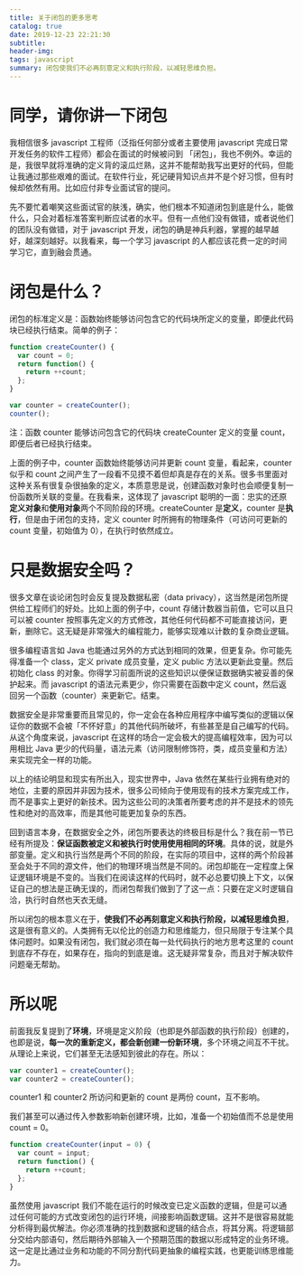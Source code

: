 ```yaml
---
title: 关于闭包的更多思考
catalog: true
date: 2019-12-23 22:21:30
subtitle:
header-img:
tags: javascript
summary: 闭包使我们不必再刻意定义和执行阶段，以减轻思维负担。
---
```


# 同学，请你讲一下闭包

我相信很多 javascript 工程师（泛指任何部分或者主要使用 javascript 完成日常开发任务的软件工程师）都会在面试的时候被问到 「闭包」，我也不例外。幸运的是，我很早就将准确的定义背的滚瓜烂熟，这并不能帮助我写出更好的代码，但能让我通过那些艰难的面试。在软件行业，死记硬背知识点并不是个好习惯，但有时候却依然有用。比如应付非专业面试官的提问。

先不要忙着嘲笑这些面试官的肤浅，确实，他们根本不知道闭包到底是什么，能做什么，只会对着标准答案判断应试者的水平。但有一点他们没有做错，或者说他们的团队没有做错，对于 javascript 开发，闭包的确是神兵利器，掌握的越早越好，越深刻越好。以我看来，每一个学习 javascript 的人都应该花费一定的时间学习它，直到融会贯通。

# 闭包是什么？

闭包的标准定义是：函数始终能够访问包含它的代码块所定义的变量，即便此代码块已经执行结束。简单的例子：

```javascript
function createCounter() {
  var count = 0;
  return function() {
    return ++count;
  };
}

var counter = createCounter();
counter();
```

注：函数 counter 能够访问包含它的代码块 createCounter 定义的变量 count，即便后者已经执行结束。

上面的例子中，counter 函数始终能够访问并更新 count 变量，看起来，counter 似乎和 count 之间产生了一段看不见摸不着但却真是存在的关系。很多书里面对这种关系有很复杂很抽象的定义，本质意思是说，创建函数对象时也会顺便复制一份函数所关联的变量。在我看来，这体现了 javascript 聪明的一面：忠实的还原**定义对象**和**使用对象**两个不同阶段的环境。createCounter 是**定义**，counter 是**执行**，但是由于闭包的支持，定义 counter 时所拥有的物理条件（可访问可更新的 count 变量，初始值为 0），在执行时依然成立。

# 只是数据安全吗？

很多文章在谈论闭包时会反复提及数据私密（data privacy），这当然是闭包所提供给工程师们的好处。比如上面的例子中，count 存储计数器当前值，它可以且只可以被 counter 按照事先定义的方式修改，其他任何代码都不可能直接访问，更新，删除它。这无疑是非常强大的编程能力，能够实现难以计数的复杂商业逻辑。

很多编程语言如 Java 也能通过另外的方式达到相同的效果，但更复杂。你可能先得准备一个 class，定义 private 成员变量，定义 public 方法以更新此变量。然后初始化 class 的对象。你得学习前面所说的这些知识以便保证数据确实被妥善的保护起来。而 javascript 的语法元素更少，你只需要在函数中定义 count，然后返回另一个函数（counter）来更新它。结束。

数据安全是非常重要而且常见的，你一定会在各种应用程序中编写类似的逻辑以保证你的数据不会被「不怀好意」的其他代码所破坏，有些甚至是自己编写的代码。从这个角度来说，javascript 在这样的场合一定会极大的提高编程效率，因为可以用相比 Java 更少的代码量，语法元素（访问限制修饰符，类，成员变量和方法）来实现完全一样的功能。

以上的结论明显和现实有所出入，现实世界中，Java 依然在某些行业拥有绝对的地位，主要的原因并非因为技术，很多公司倾向于使用现有的技术方案完成工作，而不是事实上更好的新技术。因为这些公司的决策者所要考虑的并不是技术的领先性和绝对的高效率，而是其他可能更加复杂的东西。

回到语言本身，在数据安全之外，闭包所要表达的终极目标是什么？我在前一节已经有所提及：**保证函数被定义和被执行时使用使用相同的环境**。具体的说，就是外部变量。定义和执行当然是两个不同的阶段，在实际的项目中，这样的两个阶段甚至会处于不同的源文件，他们的物理环境当然是不同的。闭包却能在一定程度上保证逻辑环境是不变的。当我们在阅读这样的代码时，就不必总要切换上下文，以保证自己的想法是正确无误的，而闭包帮我们做到了了这一点：只要在定义时逻辑自洽，执行时自然也天衣无缝。

所以闭包的根本意义在于，**使我们不必再刻意定义和执行阶段，以减轻思维负担**，这是很有意义的。人类拥有无以伦比的创造力和思维能力，但只局限于专注某个具体问题时。如果没有闭包，我们就必须在每一处代码执行的地方思考这里的 count 到底存不存在，如果存在，指向的到底是谁。这无疑非常复杂，而且对于解决软件问题毫无帮助。

# 所以呢

前面我反复提到了**环境**，环境是定义阶段（也即是外部函数的执行阶段）创建的，也即是说，**每一次的重新定义，都会新创建一份新环境**，多个环境之间互不干扰。从理论上来说，它们甚至无法感知到彼此的存在。所以：

```javascript
var counter1 = createCounter();
var counter2 = createCounter();
```

counter1 和 counter2 所访问和更新的 count 是两份 count，互不影响。

我们甚至可以通过传入参数影响新创建环境，比如，准备一个初始值而不总是使用 count = 0。

```javascript
function createCounter(input = 0) {
  var count = input;
  return function() {
    return ++count;
  };
}
```

虽然使用 javascript 我们不能在运行的时候改变已定义函数的逻辑，但是可以通过任何可能的方式改变闭包的运行环境，间接影响函数逻辑。这并不是很容易就能分析得到最优解法。你必须准确的找到数据和逻辑的结合点，将其分离。将逻辑部分交给内部语句，然后期待外部输入一个预期范围的数据以形成特定的业务环境。这一定是比通过业务和功能的不同分割代码更抽象的编程实践，也更能训练思维能力。
